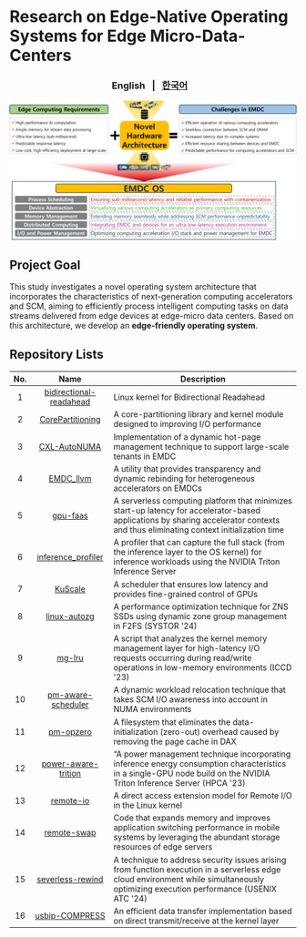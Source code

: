 # Research on Edge-Native Operating Systems for Edge Micro-Data-Centers
<div align="center">

<h3> 

English&nbsp;&nbsp;&nbsp;|&nbsp;&nbsp;&nbsp;[한국어](./README_ko.md)&nbsp;&nbsp;&nbsp; 

</h3>

<div align="left">

![test](./data/images/overview_en.png)

## Project Goal
This study investigates a novel operating system architecture that incorporates the characteristics of next-generation computing accelerators and SCM, aiming to efficiently process intelligent computing tasks on data streams delivered from edge devices at edge-micro data centers. Based on this architecture, we develop an **edge-friendly operating system**.

## Repository Lists

| No. | Name | Description |
|:---:|:----:| ------------|
|1|[bidirectional-readahead](https://github.com/EMDC-OS/Bidirectional-Readahead)| Linux kernel for Bidirectional Readahead |
|2|[CorePartitioning](https://github.com/EMDC-OS/CorePartitioning)|A core-partitioning library and kernel module designed to improving I/O performance|
|3|[CXL-AutoNUMA](https://github.com/EMDC-OS/CXL-AutoNUMA)|Implementation of a dynamic hot-page management technique to support large-scale tenants in EMDC|
|4|[EMDC_llvm](https://github.com/arcs-skku/EMDC_llvm)|A utility that provides transparency and dynamic rebinding for heterogeneous accelerators on EMDCs|
|5|[gpu-faas](https://github.com/EMDC-OS/gpu-faas)|A serverless computing platform that minimizes start-up latency for accelerator-based applications by sharing accelerator contexts and thus eliminating context initialization time|
|6|[inference_profiler](https://github.com/EMDC-OS/inference_profiler)|A profiler that can capture the full stack (from the inference layer to the OS kernel) for inference workloads using the NVIDIA Triton Inference Server|
|7|[KuScale](https://github.com/sslab-konkuk/KuScale)|A scheduler that ensures low latency and provides fine-grained control of GPUs|
|8|[linux-autozg](https://github.com/jungyun-choi/linux-autozg)|A performance optimization technique for ZNS SSDs using dynamic zone group management in F2FS (SYSTOR '24)|
|9|[mg-lru](https://github.com/EMDC-OS/mg-lru)|A script that analyzes the kernel memory management layer for high-latency I/O requests occurring during read/write operations in low-memory environments (ICCD '23)|
|10|[pm-aware-scheduler](https://github.com/EMDC-OS/pm-aware-scheduler)|A dynamic workload relocation technique that takes SCM I/O awareness into account in NUMA environments|
|11|[pm-opzero](https://github.com/EMDC-OS/pm-opzero)|A filesystem that eliminates the data-initialization (zero-out) overhead caused by removing the page cache in DAX|
|12|[power-aware-trition](https://github.com/EMDC-OS/power-aware-triton)|“A power management technique incorporating inference energy consumption characteristics in a single-GPU node build on the NVIDIA Triton Inference Server (HPCA '23)|
|13|[remote-io](https://github.com/EMDC-OS/remote-io.git)|A direct access extension model for Remote I/O in the Linux kernel|
|14|[remote-swap](https://github.com/EMDC-OS/remote-swap)|Code that expands memory and improves application switching performance in mobile systems by leveraging the abundant storage resources of edge servers|
|15|[severless-rewind](https://github.com/EMDC-OS/serverless-rewind)|A technique to address security issues arising from function execution in a serverless edge cloud environment while simultaneously optimizing execution performance (USENIX ATC '24)|
|16|[usbip-COMPRESS](https://github.com/EMDC-OS/usbip-COMPRESS)|An efficient data transfer implementation based on direct transmit/receive at the kernel layer|